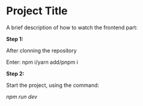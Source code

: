 
# Project Title

A brief description of how to watch the frontend part: 



**Step 1:**

After clonning the repository

Enter: npm i/yarn add/pnpm i

**Step 2:**

Start the project, using the command:

*npm run dev*